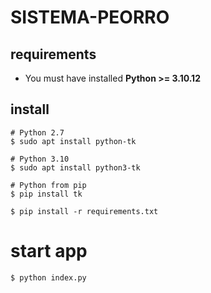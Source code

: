 # SISTEMA-PEORRO

## requirements
* You must have installed <b>Python >= 3.10.12</b>

## install
```shell
# Python 2.7
$ sudo apt install python-tk 

# Python 3.10
$ sudo apt install python3-tk

# Python from pip
$ pip install tk

$ pip install -r requirements.txt
```

# start app
```shell
$ python index.py
```
